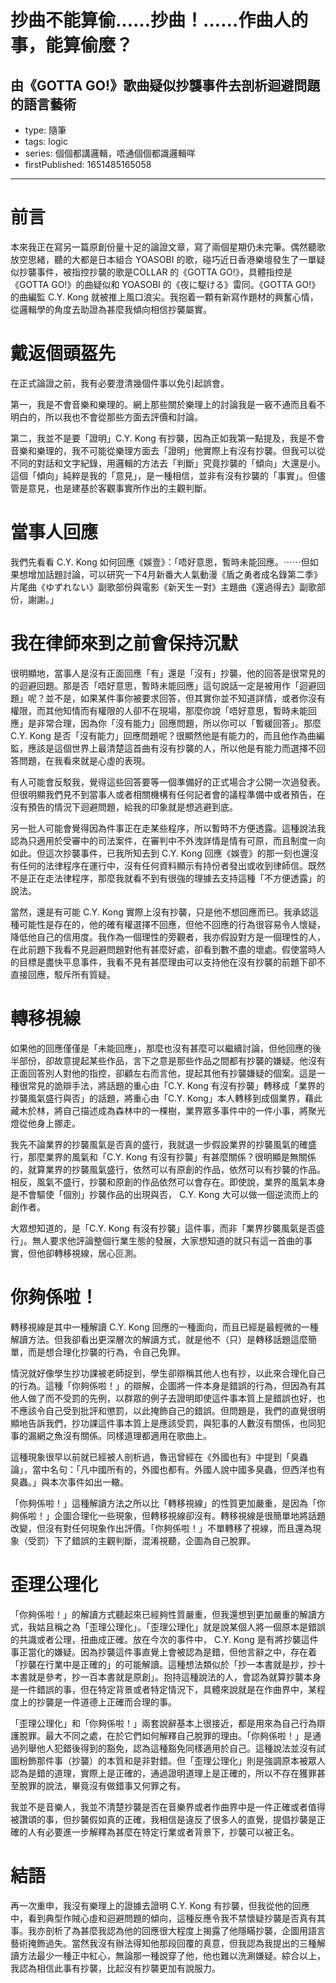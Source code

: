 # 抄曲不能算偷……抄曲！……作曲人的事，能算偷麼？

## 由《GOTTA GO!》歌曲疑似抄襲事件去剖析迴避問題的語言藝術

- type: 隨筆
- tags: logic
- series: 個個都講邏輯，唔通個個都識邏輯咩
- firstPublished: 1651485165058

---

# 前言

本來我正在寫另一篇原創份量十足的論證文章，寫了兩個星期仍未完筆。偶然聽歌放空思緒，聽的大都是日本組合 YOASOBI 的歌，碰巧近日香港樂壇發生了一單疑似抄襲事件，被指控抄襲的歌是COLLAR 的《GOTTA GO!》，具體指控是《GOTTA GO!》的曲疑似和 YOASOBI 的《夜に駆ける》雷同。《GOTTA GO!》的曲編監 C.Y. Kong 就被推上風口浪尖。我抱着一顆有新寫作題材的興奮心情，從邏輯學的角度去助證為甚麼我傾向相信抄襲屬實。

# 戴返個頭盔先

在正式論證之前，我有必要澄清幾個件事以免引起誤會。

第一，我是不會音樂和樂理的。網上那些關於樂理上的討論我是一竅不通而且看不明白的，所以我也不會從那些方面去評價和討論。

第二，我並不是要「證明」C.Y. Kong 有抄襲，因為正如我第一點提及，我是不會音樂和樂理的，我不可能從樂理方面去「證明」他實際上有沒有抄襲。但我可以從不同的對話和文字紀錄，用邏輯的方法去「判斷」究竟抄襲的「傾向」大還是小。這個「傾向」純粹是我的「意見」，是一種相信，並非有沒有抄襲的「事實」。但儘管是意見，也是建基於客觀事實所作出的主觀判斷。

# 當事人回應

我們先看看 C.Y. Kong 如何回應《娛壹》：「唔好意思，暫時未能回應。⋯⋯但如果想增加話題討論，可以研究一下4月新番大人氣動漫《盾之勇者成名錄第二季》片尾曲《ゆずれない》副歌部份與電影《新天生一對》主題曲《還過得去》副歌部份，謝謝。」

# 我在律師來到之前會保持沉默

很明顯地，當事人是沒有正面回應「有」還是「沒有」抄襲，他的回答是很常見的的迴避回題。那是否「唔好意思，暫時未能回應」這句說話一定是被用作「迴避回題」呢？並不是，如果某件事你被要求回答，但其實你並不知道詳情，或者你沒有權限，而其他知情而有權限的人卻不在現場，那麼你說「唔好意思，暫時未能回應」是非常合理，因為你「沒有能力」回應問題，所以你可以「暫緩回答」。那麼 C.Y. Kong 是否「沒有能力」回應問題呢？很顯然他是有能力的，而且他作為曲編監，應該是這個世界上最清楚這首曲有沒有抄襲的人，所以他是有能力而選擇不回答問題，在我看來就是心虛的表現。

有人可能會反駁我，覺得這些回答要等一個準備好的正式場合才公開一次過發表。但很明顯我們見不到當事人或者相關機構有任何記者會的議程準備中或者預告，在沒有預告的情況下迴避問題，給我的印象就是想逃避到底。

另一批人可能會覺得因為件事正在走某些程序，所以暫時不方便透露。這種說法我認為只適用於受審中的司法案件，在審判中不外洩詳情是情有可原，而且制度一向如此。但這次抄襲事件，已我所知去到 C.Y. Kong 回應《娛壹》的那一刻也還沒有任何的法律程序在運行中，沒有任何資料顯示有持份者發出或收到律師信。既然不是正在走法律程序，那麼我就看不到有很強的理據去支持這種「不方便透露」的說法。

當然，還是有可能 C.Y. Kong 實際上沒有抄襲，只是他不想回應而已。我承認這種可能性是存在的，他的確有權選擇不回應，但他不回應的行為很容易令人懷疑，降低他自己的信用度。我作為一個理性的旁觀者，我亦假設對方是一個理性的人，在此前題下我看不見迴避問題對他有甚麼好處，卻看到數不盡的壞處。假使當時人的目標是盡快平息事件，我看不見有甚麼理由可以支持他在沒有抄襲的前題下卻不直接回應，駁斥所有質疑。

# 轉移視線

如果他的回應僅僅是「未能回應」，那麼也沒有甚麼可以繼續討論，但他回應的後半部份，卻故意提起某些作品，言下之意是那些作品之間都有抄襲的嫌疑。他沒有正面回答別人對他的指控，卻顧左右而言他，提起其他有抄襲嫌疑的個案。這是一種很常見的詭辯手法，將話題的重心由「C.Y. Kong 有沒有抄襲」轉移成「業界的抄襲風氣盛行與否」的話題，將重心由「C.Y. Kong」本人轉移到成個業界，藉此藏木於林，將自己描述成為森林中的一棵樹，業界眾多事件中的一件小事，將聚光燈從他身上挪走。

我先不論業界的抄襲風氣是否真的盛行，我就退一步假設業界的抄襲風氣的確盛行，那麼業界的風氣和「C.Y. Kong 有沒有抄襲」有甚麼關係？很明顯是無關係的，就算業界的抄襲風氣盛行，依然可以有原創的作品，依然可以有抄襲的作品。相反，風氣不盛行，抄襲和原創的作品依然可以會存在。即使說，業界的風氣本身是不會驅使「個別」抄襲作品的出現與否， C.Y. Kong 大可以做一個逆流而上的創作者。

大眾想知道的，是「C.Y. Kong 有沒有抄襲」這件事，而非「業界抄襲風氣是否盛行」。無人要求他評論整個行業生態的發展，大家想知道的就只有這一首曲的事實，但他卻轉移視線，居心叵測。

# 你夠係啦！

轉移視線是其中一種解讀 C.Y. Kong 回應的一種面向，而且已經是最輕微的一種解讀方法。但我卻看出更深層次的解讀方式，就是他不（只）是轉移話題這麼簡單，而是想合理化抄襲的行為，令自己免罪。

情況就好像學生抄功課被老師捉到，學生卻辯稱其他人也有抄，以此來合理化自己的行為。這種「你夠係啦！」的辯解，企圖將一件本身是錯誤的行為，但因為有其他人做了而不受罰的先例，以群眾的例子去證明即使這件事本質上是錯誤也好，也不應該令自己受到批評和懲罰，以此掩飾自己的錯誤。但問題是，我們的直覺很明顯地告訴我們，抄功課這件事本質上是應該受罰，與犯事的人數沒有關係，也同犯事的漏網之魚沒有關係。同樣道理都適用在歌曲上。

這種現象很早以前就已經被人剖析過，魯迅曾經在《外國也有》中提到「臭蟲論」，當中名句：「凡中國所有的，外國也都有。外國人說中國多臭蟲，但西洋也有臭蟲。」與本次事件如出一轍。

「你夠係啦！」這種解讀方法之所以比「轉移視線」的性質更加嚴重，是因為「你夠係啦！」企圖合理化一些現象，但轉移視線卻沒有。轉移視線是很簡單地將話題改變，但沒有對任何現象作出評價。「你夠係啦！」不單轉移了視線，而且還為現象（受罰）下了錯誤的主觀判斷，混淆視聽，企圖為自己脫罪。

# 歪理公理化

「你夠係啦！」的解讀方式聽起來已經夠性質嚴重，但我還想到更加嚴重的解讀方式，我姑且稱之為「歪理公理化」。「歪理公理化」就是說某個人將一個原本是錯誤的共識或者公理，扭曲成正確。放在今次的事件中， C.Y. Kong 是有將抄襲這件事正當化的嫌疑。因為抄襲這件事直覺上會被認為是錯，但他言辭之中，存在着「抄襲在行業中是正確的」的可能解讀。這種想法類似於「抄一本書就是抄，抄十本書就是參考，抄一百本書就是原創」。抱持這種說法的人，會認為就算抄襲本身是一件錯誤的事，但在特定背景或者特定情況下，具體來說就是在作曲界中，某程度上的抄襲是一件道德上正確而合理的事。

「歪理公理化」和「你夠係啦！」兩套說辭基本上很接近，都是用來為自己行為辯護脫罪。最大不同之處，在於它們如何解釋自己脫罪的理由。「你夠係啦！」是通過列舉他人犯錯後得到的豁免，認為這種豁免同樣適用於自己。這種說法並沒有試圖粉飾那件事（抄襲）的本質和是非對錯。但「歪理公理化」則是強調原本被眾人認為是錯的道理，實際上是正確的，通過證明道理上是正確的，所以不存在獲罪甚至脫罪的說法，畢竟沒有做錯事又何罪之有。

我並不是音樂人，我並不清楚抄襲是否在音樂界或者作曲界中是一件正確或者值得被讚頌的事，但抄襲假如真的正確，我相信是違反了很多人的直覺，提倡抄襲是正確的人有必要進一步解釋為甚麼在特定行業或者背景下，抄襲可以被正名。

# 結語

再一次重申，我沒有樂理上的證據去證明 C.Y. Kong 有抄襲，但我從他的回應中，看到典型作賊心虛和迴避問題的傾向，這種反應令我不禁懷疑抄襲是否真有其事。我亦剖析了為甚麼我認為他的回應很大程度上揭露了他隱瞞抄襲，企圖用語言藝術掩飾過失。當然我沒有辦法得知他那段回覆的真意，但我認為我提出的三種解讀方法最少一種正中紅心，無論那一種說穿了他，他也難以洗涮嫌疑。綜合以上，我認為相信此事有抄襲，比起沒有抄襲更加有說服力。